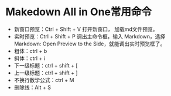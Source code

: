 # Makedown All in One常用命令

* 新窗口预览：Ctrl + Shift + V 打开新窗口， 加载md文件预览。
* 实时预览：Ctrl + Shift + P 调出主命令框，输入 Markdown，选择Markdown: Open Preview to the Side，就能调出实时预览框了。
* 粗体：ctrl + b
* 斜体：ctrl + i
* 下一级标题：ctrl + shift + [
* 上一级标题：ctrl + shift + ]
* 不换行数学公式：ctrl + M
* 删除线：Alt + S
